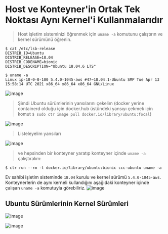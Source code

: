 # Host ve Konteyner'in Ortak Tek Noktası Aynı Kernel'i Kullanmalarıdır

> Host işletim sisteminizi öğrenmek için `uname -a` komutunu çalıştırın ve kernel sürümünü öğrenin.
```shell
$ cat /etc/lsb-release
DISTRIB_ID=Ubuntu
DISTRIB_RELEASE=18.04
DISTRIB_CODENAME=bionic
DISTRIB_DESCRIPTION="Ubuntu 18.04.6 LTS"

$ uname -a
Linux ip-10-0-0-100 5.4.0-1045-aws #47~18.04.1-Ubuntu SMP Tue Apr 13 15:58:14 UTC 2021 x86_64 x86_64 x86_64 GNU/Linux
```
![image](https://user-images.githubusercontent.com/261946/221383366-6b09e8ca-cd4a-467c-a50d-a0f794cf3ba8.png)


> Şimdi Ubuntu sürümlerinin yansılarını çekelim (docker yerine containerd olduğu için docker.hub üstündeki yansıyı çekmek için komut `$ sudo ctr image pull docker.io/library/ubuntu:focal`)

![image](https://user-images.githubusercontent.com/261946/221383305-282bf9e6-b35d-45db-97f9-6c35c71f9313.png)

> Listeleyelim yansıları 

![image](https://user-images.githubusercontent.com/261946/221383630-c648610c-4c2b-4a97-a4b0-c6bce225445b.png)

> ve hepsinden bir konteyner yaratıp konteyner içinde `uname -a` çalıştıralım:
```shell
$ ctr run --rm -t docker.io/library/ubuntu:bionic ccc-ubuntu uname -a
```

Ev sahibi işletim sisteminde `18.04` kurulu ve kernel sürümü `5.4.0-1045-aws`. Konteynerlerin de aynı kerneli kullandığını aşağıdaki konteyner içinde çalışan `uname -a` komutuyla görebiliriz.
![image](https://user-images.githubusercontent.com/261946/221383547-f1be2733-aa97-4a9e-81e2-78532d8c1a0f.png)

## Ubuntu Sürümlerinin Kernel Sürümleri

![image](https://user-images.githubusercontent.com/261946/221505596-a595926b-7a51-4bb2-9a2e-b0da4a72f058.png)

![image](https://user-images.githubusercontent.com/261946/221505846-afe055c3-33b1-496a-9dad-1b1bbeecb74c.png)


